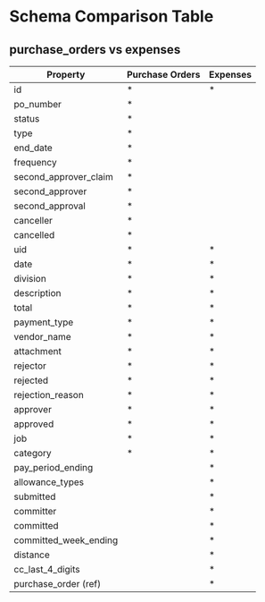 # Schema Comparison Table

## purchase_orders vs expenses

| Property              | Purchase Orders | Expenses |
| --------------------- | --------------- | -------- |
| id                    | \*              | \*       |
| po_number             | \*              |          |
| status                | \*              |          |
| type                  | \*              |          |
| end_date              | \*              |          |
| frequency             | \*              |          |
| second_approver_claim | \*              |          |
| second_approver       | \*              |          |
| second_approval       | \*              |          |
| canceller             | \*              |          |
| cancelled             | \*              |          |
| uid                   | \*              | \*       |
| date                  | \*              | \*       |
| division              | \*              | \*       |
| description           | \*              | \*       |
| total                 | \*              | \*       |
| payment_type          | \*              | \*       |
| vendor_name           | \*              | \*       |
| attachment            | \*              | \*       |
| rejector              | \*              | \*       |
| rejected              | \*              | \*       |
| rejection_reason      | \*              | \*       |
| approver              | \*              | \*       |
| approved              | \*              | \*       |
| job                   | \*              | \*       |
| category              | \*              | \*       |
| pay_period_ending     |                 | \*       |
| allowance_types       |                 | \*       |
| submitted             |                 | \*       |
| committer             |                 | \*       |
| committed             |                 | \*       |
| committed_week_ending |                 | \*       |
| distance              |                 | \*       |
| cc_last_4_digits      |                 | \*       |
| purchase_order (ref)  |                 | \*       |
